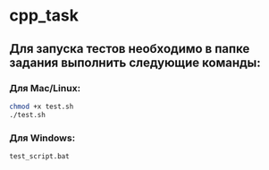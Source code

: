 # cpp_task
## Для запуска тестов необходимо в папке задания выполнить следующие команды:

### Для Mac/Linux:
```bash
chmod +x test.sh
./test.sh
```

### Для Windows:
```bash
test_script.bat
```
